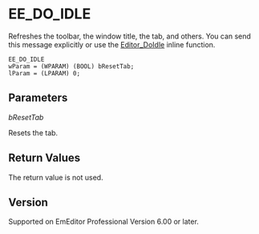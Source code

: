 # EE\_DO\_IDLE

Refreshes the toolbar, the window title, the tab, and others. You can send this message explicitly or use the
[Editor\_DoIdle](../macro/editor_doidle) inline function.

```
EE_DO_IDLE
wParam = (WPARAM) (BOOL) bResetTab;
lParam = (LPARAM) 0;
```

## Parameters

_bResetTab_

Resets the tab.

## Return Values

The return value is not used.

## Version

Supported on EmEditor Professional Version 6.00 or later.
